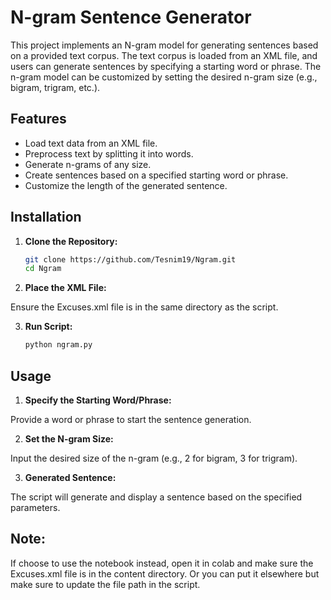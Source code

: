 # N-gram Sentence Generator

This project implements an N-gram model for generating sentences based on a provided text corpus. The text corpus is loaded from an XML file, and users can generate sentences by specifying a starting word or phrase. The n-gram model can be customized by setting the desired n-gram size (e.g., bigram, trigram, etc.).

## Features

- Load text data from an XML file.
- Preprocess text by splitting it into words.
- Generate n-grams of any size.
- Create sentences based on a specified starting word or phrase.
- Customize the length of the generated sentence.

## Installation

1. **Clone the Repository:**

   ```bash
   git clone https://github.com/Tesnim19/Ngram.git
   cd Ngram
   ```

2. **Place the XML File:**

Ensure the Excuses.xml file is in the same directory as the script.

3. **Run Script:**
    ```bash
    python ngram.py
    ```

## Usage

1. **Specify the Starting Word/Phrase:**

Provide a word or phrase to start the sentence generation.

2. **Set the N-gram Size:**

Input the desired size of the n-gram (e.g., 2 for bigram, 3 for trigram).

3. **Generated Sentence:**

The script will generate and display a sentence based on the specified parameters.

## Note:
If choose to use the notebook instead, open it in colab and make sure the Excuses.xml file is in the content directory. Or you can put it elsewhere but make sure to update the file path in the script.
